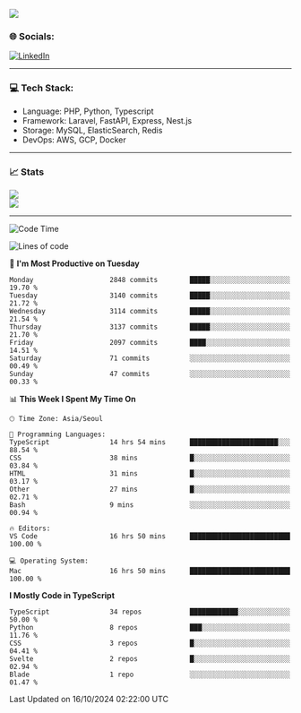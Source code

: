 <!--[![](https://visitcount.itsvg.in/api?id=jin-wk&icon=7&color=12)](https://visitcount.itsvg.in)-->
<!--[![Hits](https://hits.seeyoufarm.com/api/count/incr/badge.svg?url=https%3A%2F%2Fgithub.com%2Fjin-wk&count_bg=%235F625C&title_bg=%23555555&icon=github.svg&icon_color=%23E7E7E7&title=Hits&edge_flat=false)](https://hits.seeyoufarm.com)-->
![](https://komarev.com/ghpvc/?username=jin-wk&color=lightgrey&style=for-the-badge)

### 🌐 Socials:
[![LinkedIn](https://img.shields.io/badge/LinkedIn-%230077B5.svg?logo=linkedin&logoColor=white)](https://linkedin.com/in/jinwook-lee-242625241) 

---

### 💻 Tech Stack:
  - Language: PHP, Python, Typescript
  - Framework: Laravel, FastAPI, Express, Nest.js
  - Storage: MySQL, ElasticSearch, Redis
  - DevOps: AWS, GCP, Docker

---

### 📈 Stats
![](https://github-readme-stats.vercel.app/api?username=jin-wk&theme=dark&hide_border=true&include_all_commits=true&count_private=true)<br/>
![](https://github-readme-streak-stats.herokuapp.com/?user=jin-wk&theme=dark&hide_border=true)<br/>

---

<!--START_SECTION:waka-->
![Code Time](http://img.shields.io/badge/Code%20Time-1%2C732%20hrs%201%20min-blue)

![Lines of code](https://img.shields.io/badge/From%20Hello%20World%20I%27ve%20Written-4.0%20million%20lines%20of%20code-blue)

📅 **I'm Most Productive on Tuesday** 

```text
Monday                   2848 commits        █████░░░░░░░░░░░░░░░░░░░░   19.70 % 
Tuesday                  3140 commits        █████░░░░░░░░░░░░░░░░░░░░   21.72 % 
Wednesday                3114 commits        █████░░░░░░░░░░░░░░░░░░░░   21.54 % 
Thursday                 3137 commits        █████░░░░░░░░░░░░░░░░░░░░   21.70 % 
Friday                   2097 commits        ████░░░░░░░░░░░░░░░░░░░░░   14.51 % 
Saturday                 71 commits          ░░░░░░░░░░░░░░░░░░░░░░░░░   00.49 % 
Sunday                   47 commits          ░░░░░░░░░░░░░░░░░░░░░░░░░   00.33 % 
```


📊 **This Week I Spent My Time On** 

```text
🕑︎ Time Zone: Asia/Seoul

💬 Programming Languages: 
TypeScript               14 hrs 54 mins      ██████████████████████░░░   88.54 % 
CSS                      38 mins             █░░░░░░░░░░░░░░░░░░░░░░░░   03.84 % 
HTML                     31 mins             █░░░░░░░░░░░░░░░░░░░░░░░░   03.17 % 
Other                    27 mins             █░░░░░░░░░░░░░░░░░░░░░░░░   02.71 % 
Bash                     9 mins              ░░░░░░░░░░░░░░░░░░░░░░░░░   00.94 % 

🔥 Editors: 
VS Code                  16 hrs 50 mins      █████████████████████████   100.00 % 

💻 Operating System: 
Mac                      16 hrs 50 mins      █████████████████████████   100.00 % 
```

**I Mostly Code in TypeScript** 

```text
TypeScript               34 repos            ████████████░░░░░░░░░░░░░   50.00 % 
Python                   8 repos             ███░░░░░░░░░░░░░░░░░░░░░░   11.76 % 
CSS                      3 repos             █░░░░░░░░░░░░░░░░░░░░░░░░   04.41 % 
Svelte                   2 repos             █░░░░░░░░░░░░░░░░░░░░░░░░   02.94 % 
Blade                    1 repo              ░░░░░░░░░░░░░░░░░░░░░░░░░   01.47 % 
```




 Last Updated on 16/10/2024 02:22:00 UTC
<!--END_SECTION:waka-->
